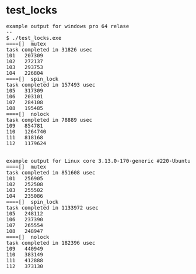 # test_locks
<pre>
example output for windows pro 64 relase
--
$ ./test_locks.exe
====[]  mutex
task completed in 31826 usec
101   207309
102   272137
103   293753
104   226804
====[]  spin_lock
task completed in 157493 usec
105   317309
106   203101
107   284108
108   195485
====[]  nolock
task completed in 78889 usec
109   854781
110   1264740
111   818168
112   1179624


example output for Linux core 3.13.0-170-generic #220-Ubuntu SMP 
====[]  mutex
task completed in 851608 usec
101   256905
102   252508
103   255502
104   235086
====[]  spin_lock
task completed in 1133972 usec
105   248112
106   237390
107   265554
108   248947
====[]  nolock
task completed in 182396 usec
109   440949
110   383149
111   412888
112   373130

</pre>
